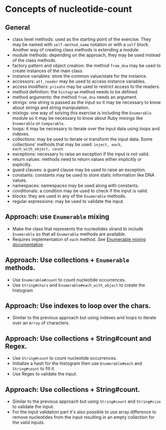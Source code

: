 # Concepts of nucleotide-count

## General

- class level methods: used as the starting point of the exercise. They may be named with `self.method_name` notation or with a `self` block. Another way of creating class methods is extending a module.
- module methods: depending on the approach, they may be used instead of the class methods.
- factory pattern and object creation: the method `from_dna` may be used to create instances of the main class.
- instance variables: store the common value/state for the instance.
- accessors: `att_reader` may be used to access instance variables.
- access modifiers: `private` may be used to restrict access to the readers.
- method definition: the `histogram` method needs to be defined.
- method arguments: the method `from_dna` needs an argument.
- strings: one string is passed as the input so it may be necessary to know about strings and string manipulation.
- mixings: one way of solving this exercise is including the `Enumerable` module so it may be necessary to know about Ruby mixings like `Enumerable` or `Comparable`.
- loops: it may be necessary to iterate over the input data using loops and indexes.
- collections: may be used to iterate or transform the input data. Some collections' methods that may be used: `inject, each, each_with_object, count`
- exceptions: necessary to raise an exception if the input is not valid.
- return values: methods need to return values either implicitly or explicitly.
- guard clauses: a guard clause may be used to raise an exception.
- constants: constants may be used to store static information like DNA values.
- namespaces: namespaces may be used along with constants.
- conditionals: a condition may be used to check if the input is valid.
- blocks: they are used in any of the `Enumerable` methods.
- regular expressions: may be used to validate the input.

## Approach: use `Enumerable` mixing

- Make the class that represents the nucleotides strand to include `Enumerable` so that all `Enumerable` methods are available.
- Requires implementation of `each` method. See [Enumerable mixing documentation](https://ruby-doc.org/core-2.7.0/Enumerable.html)

## Approach: Use collections + `Enumerable` methods.

- Use `Enumerable#count` to count nucleotide occurrences.
- Use `String#chars` and `Enumerable#each_with_object` to create the histogram

## Approach: Use indexes to loop over the chars.

- Similar to the previous approach but using indexes and loops to iterate over an `Array` of characters.

## Approach: Use collections + String#count and Regex.

- Use `String#count` to count nucleotide occurrences.
- Initialize a hash for the histogram then use `Enumerable#each` and `String#count` to fill it.
- Use Regex to validate the input.

## Approach: Use collections + String#count.
- Similar to the previous approach but using `String#count` and `String#size` to validate the input.
- For the input validation part it's also possible to use array difference to remove nucleotides from the input resulting in an empty collection for the valid inputs.

